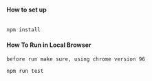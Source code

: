 #### How to set up
```

npm install
```

#### How To Run in Local Browser
```
before run make sure, using chrome version 96

npm run test

```
